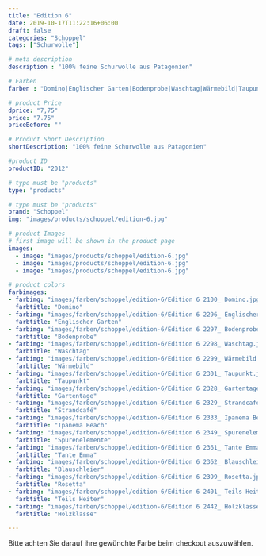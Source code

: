 ```yaml
---
title: "Edition 6"
date: 2019-10-17T11:22:16+06:00
draft: false
categories: "Schoppel"
tags: ["Schurwolle"]

# meta description
description : "100% feine Schurwolle aus Patagonien"

# Farben
farben : "Domino|Englischer Garten|Bodenprobe|Waschtag|Wärmebild|Taupunkt|Gartentage|Strandcafé|Ipanema Beach|Spurenelemente|Tante Emma|Blauschleier|Rosetta|Teils Heiter|Holzklasse"

# product Price
dprice: "7,75"
price: "7.75"
priceBefore: ""

# Product Short Description
shortDescription: "100% feine Schurwolle aus Patagonien"

#product ID
productID: "2012"

# type must be "products"
type: "products"

# type must be "products"
brand: "Schoppel"
img: "images/products/schoppel/edition-6.jpg"   

# product Images
# first image will be shown in the product page
images:
  - image: "images/products/schoppel/edition-6.jpg"
  - image: "images/products/schoppel/edition-6.jpg"
  - image: "images/products/schoppel/edition-6.jpg"

# product colors
farbimages:
- farbimg: "images/farben/schoppel/edition-6/Edition 6 2100_ Domino.jpg"	
  farbtitle: "Domino"
- farbimg: "images/farben/schoppel/edition-6/Edition 6 2296_ Englischer Garten.jpg"	
  farbtitle: "Englischer Garten"
- farbimg: "images/farben/schoppel/edition-6/Edition 6 2297_ Bodenprobe.jpg"	
  farbtitle: "Bodenprobe"
- farbimg: "images/farben/schoppel/edition-6/Edition 6 2298_ Waschtag.jpg"	
  farbtitle: "Waschtag"
- farbimg: "images/farben/schoppel/edition-6/Edition 6 2299_ Wärmebild.jpg"	
  farbtitle: "Wärmebild"
- farbimg: "images/farben/schoppel/edition-6/Edition 6 2301_ Taupunkt.jpg"	
  farbtitle: "Taupunkt"
- farbimg: "images/farben/schoppel/edition-6/Edition 6 2328_ Gartentage.jpg"	
  farbtitle: "Gartentage"
- farbimg: "images/farben/schoppel/edition-6/Edition 6 2329_ Strandcafé.jpg"	
  farbtitle: "Strandcafé"
- farbimg: "images/farben/schoppel/edition-6/Edition 6 2333_ Ipanema Beach.jpg"	
  farbtitle: "Ipanema Beach"
- farbimg: "images/farben/schoppel/edition-6/Edition 6 2349_ Spurenelemente.jpg"	
  farbtitle: "Spurenelemente"
- farbimg: "images/farben/schoppel/edition-6/Edition 6 2361_ Tante Emma.jpg"	
  farbtitle: "Tante Emma"
- farbimg: "images/farben/schoppel/edition-6/Edition 6 2362_ Blauschleier.jpg"	
  farbtitle: "Blauschleier"
- farbimg: "images/farben/schoppel/edition-6/Edition 6 2399_ Rosetta.jpg"	
  farbtitle: "Rosetta"
- farbimg: "images/farben/schoppel/edition-6/Edition 6 2401_ Teils Heiter.jpg"	
  farbtitle: "Teils Heiter"
- farbimg: "images/farben/schoppel/edition-6/Edition 6 2442_ Holzklasse.jpg"	
  farbtitle: "Holzklasse"

---
```


Bitte achten Sie darauf ihre gewünchte Farbe beim checkout auszuwählen.
